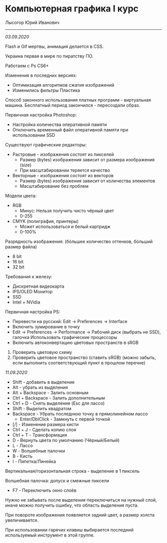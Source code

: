 # Компьютерная графика I курс

Лысогор Юрий Иванович

<!--

+380504632929

lysogor@ukr.net
lysogor.com

-->

<hr />

*03.09.2020*

Flash и Gif мертвы, анимация делается в CSS.

Украина первая в мире по пиратству ПО.

Работаем с Ps CS6+

Изменения в последних версиях:
- Оптимизация алгоритмов сжатия изображений
- Изменились фильтры Пластика

Способ законного использования платных программ - виртуальная машина. Бесплатный период закончился - пересоздали образ.

Первичная настройка Photoshop:
- Настройка количества оперативной памяти
- Отключить временный файл оперативной памяти при использовании SSD

Существуют графические редакторы:
- Растровые - изображения состоят из пикселей
  - Размер (bytes) изображения зависит от размера изображения (size)
  - При масштабировании теряется качество
- Векторные - изображения состоят из векторов
  - Размер (bytes) изображения зависит от количества элементов
  - Масштабирование без проблем

Модели цвета:
- RGB
  - Минус: Нельзя получить чисто чёрный цвет
  - 0-255
- CMYK (полиграфия, принтеры)
  - Может использоваться и белый картридж
  - 0-100%

Разрядность изображения: (бóльшее количество оттенков, бóльший размер файла)
- 8 bit
- 16 bit
- 32 bit

Требования к железу:
- Дискретная видеокарта
- IPS/OLED Монитор
- SSD
- Intel + NVidia


Первичная настройка PS:
- Перевести на русский: Edit -> Preferences -> Interface
- Включить зумирование в точку
- Edit -> Preferences -> Performance -> Рабочий диск (выбрать не SSD), галочка Использовать графические процессоры
- Включить автоконвертацию цветовых пространств в sRGB

1. Проверить цветовую схему
2. Проверить цветовое пространство (ставить sRGB) (можно забыть, если выполнить соответствующий пункт в прошлом перечне)


*11.09.2020*

- Shift - добавить в выделение
- Alt - убрать из выделения
- Alt + Backspace - Залить основным
- Ctrl + Backspace - Залить дополнительным
- Ctrl + D - Снять выделение (Esc для лассо)
- Shift - Выделить квадратом
- Backspace - Убрать последнюю точку в прямолинейном лассо
  - Enter/DblClick - Замкнуть с первой точкой
- [/] - Изменение размера кисти
- Ctrl + J - Сделать копию слоя
- Ctrl + T - Трансформация
- D - Вернуть цвета по умолчанию (Чёрный/Белый)
- L - Лассо
- W - Волшебные палочки
- B - Кисть
- I - Пипетка/Линейка

Вертикальная/горизонтальная строка - выделение в 1 пиксель

Волшебная палочка: допуск и смежные пиксели

- F7 - Переключить окно слоёв

Нужно не забывать после выделения переключиться на нужный слой, иначе можно получить ошибку, что область выделения пуста.

При повороте изображения появляется задний цвет, а размер холста увеличивается.

При использовании гарячих клавиш выбирается последний используемый инструмент в этой группе.


